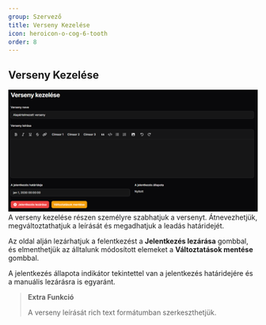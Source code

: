 ```yaml
---
group: Szervező
title: Verseny Kezelése
icon: heroicon-o-cog-6-tooth
order: 8
---
```


## Verseny Kezelése

![my image](resources/img/organizer/manage_competition.png)
A verseny kezelése részen személyre szabhatjuk a versenyt.
Átnevezhetjük, megváltoztathatjuk a leírását és megadhatjuk a leadás határidejét.

Az oldal alján lezárhatjuk a felentkezést a **Jelentkezés lezárása** gombbal, és elmenthetjük az álltalunk módosított elemeket a **Változtatások mentése** gombbal.

A jelentkezés állapota indikátor tekintettel van a jelentkezés határidejére és a manuális lezárásra is egyaránt.

> **Extra Funkció**
>
> A verseny leírását rich text formátumban szerkeszthetjük.
